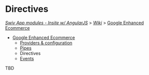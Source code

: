 # Directives
[_Swiv App modules - Insite w/ AngularJS_](../../) > [_Wiki_](../) > [Google Enhanced Ecommerce](readme.md)

- [Google Enhanced Ecommerce](readme.md)
    - [Providers & configuration](providers.md)
    - [Pipes](pipes.md)
    - Directives
    - [Events](events.md)

TBD
